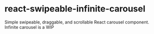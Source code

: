 # react-swipeable-infinite-carousel

Simple swipeable, draggable, and scrollable React carousel component.  
Infinite carousel is a WIP
